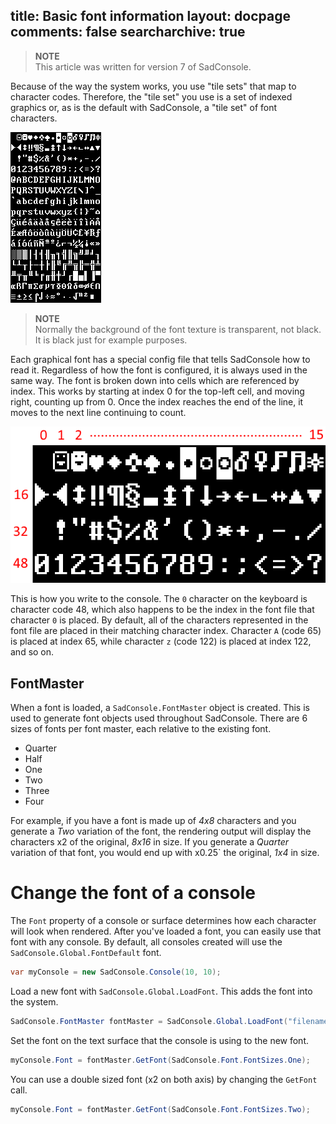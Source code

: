 title: Basic font information
layout: docpage
comments: false
searcharchive: true
---

>**NOTE**  
>This article was written for version 7 of SadConsole.

Because of the way the system works, you use "tile sets" that map to character codes. Therefore, the "tile set" you use is a set of indexed graphics or, as is the default with SadConsole, a "tile set" of font characters.

![font sample](images/font-sample.png)

>**NOTE**  
>Normally the background of the font texture is transparent, not black. It is black just for example purposes.

Each graphical font has a special config file that tells SadConsole how to read it. Regardless of how the font is configured, it is always used in the same way. The font is broken down into cells which are referenced by index. This works by starting at index 0 for the top-left cell, and moving right, counting up from 0. Once the index reaches the end of the line, it moves to the next line continuing to count.

![font indexing](images/how-font-works.png)

This is how you write to the console. The `0` character on the keyboard is character code 48, which also happens to be the index in the font file that character `0` is placed. By default, all of the characters represented in the font file are placed in their matching character index. Character `A` (code 65) is placed at index 65, while character `z` (code 122) is placed at index 122, and so on.

## FontMaster

When a font is loaded, a `SadConsole.FontMaster` object is created. This is used to generate font objects used throughout SadConsole. There are 6 sizes of fonts per font master, each relative to the existing font.

- Quarter
- Half
- One
- Two
- Three
- Four

For example, if you have a font is made up of *4x8* characters and you generate a *Two* variation of the font, the rendering output will display the characters x2 of the original, *8x16* in size. If you generate a *Quarter* variation of that font, you would end up with x0.25` the original, *1x4* in size.

# Change the font of a console

The `Font` property of a console or surface determines how each character will look when rendered. After you've loaded a font, you can easily use that font with any console. By default, all consoles created will use the `SadConsole.Global.FontDefault` font.

```csharp
var myConsole = new SadConsole.Console(10, 10);
```

Load a new font with `SadConsole.Global.LoadFont`. This adds the font into the system.

```csharp
SadConsole.FontMaster fontMaster = SadConsole.Global.LoadFont("filename.font");
```

Set the font on the text surface that the console is using to the new font.

```csharp
myConsole.Font = fontMaster.GetFont(SadConsole.Font.FontSizes.One);
```

You can use a double sized font (x2 on both axis) by changing the `GetFont` call.

```csharp
myConsole.Font = fontMaster.GetFont(SadConsole.Font.FontSizes.Two);
```